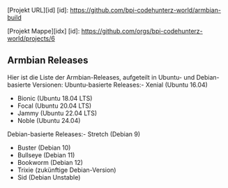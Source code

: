 
[Projekt URL][id]
[id]: https://github.com/bpi-codehunterz-world/armbian-build

[Projekt Mappe][idx]
[id]: https://github.com/orgs/bpi-codehunterz-world/projects/6


## Armbian Releases
Hier ist die Liste der Armbian-Releases, aufgeteilt in Ubuntu- und Debian-basierte Versionen:
Ubuntu-basierte Releases:- Xenial (Ubuntu 16.04)
- Bionic (Ubuntu 18.04 LTS)
- Focal (Ubuntu 20.04 LTS)
- Jammy (Ubuntu 22.04 LTS)
- Noble (Ubuntu 24.04)

Debian-basierte Releases:- Stretch (Debian 9)
- Buster (Debian 10)
- Bullseye (Debian 11)
- Bookworm (Debian 12)
- Trixie (zukünftige Debian-Version)
- Sid (Debian Unstable)
